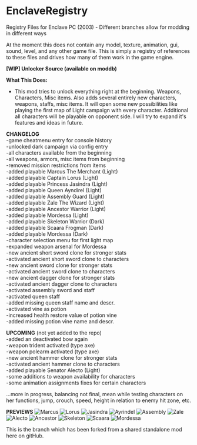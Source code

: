 # EnclaveRegistry
Registry Files for Enclave PC (2003) - Different branches allow for modding in different ways

At the moment this does not contain any model, texture, animation, gui, sound, level, and any other game file. 
This is simply a registry of references to these files and drives how many of them work in the game engine. 


**[WIP] Unlocker Source (available on moddb)**

**What This Does:**
- This mod tries to unlock everything right at the beginning. Weapons, Characters, Misc items. Also adds several entirely new characters, weapons, staffs, misc items.
It will open some new possibilities like playing the first map of Light campaign with every character. Additional all characters will be playable on opponent side.
I will try to expand it's features and ideas in future.

**CHANGELOG**<br/>
-game cheatmenu entry for console history<br/>
-unlocked dark campaign via config entry<br/>
-all characters available from the beginning<br/>
-all weapons, armors, misc items from beginning<br/>
-removed mission restrictions from items<br/>
-added playable Marcus The Merchant (Light)<br/>
-added playable Captain Lorus (Light)<br/>
-added playable Princess Jasindra (Light)<br/>
-added playable Queen Ayndirel (Light)<br/>
-added playable Assembly Guard (Light)<br/>
-added playable Zale The Wizard (Light)<br/>
-added playable Ancestor Warrior (Light)<br/>
-added playable Mordessa (Light)<br/>
-added playable Skeleton Warrior (Dark)<br/>
-added playable Scaara Frogman (Dark)<br/>
-added playable Mordessa (Dark)<br/>
-character selection menu for first light map<br/>
-expanded weapon arsenal for Mordessa<br/>
-new ancient short sword clone for stronger stats<br/>
-activated ancient short sword clone to characters<br/>
-new ancient sword clone for stronger stats<br/>
-activated ancient sword clone to characters<br/>
-new ancient dagger clone for stronger stats<br/>
-activated ancient dagger clone to characters<br/>
-activated assembly sword and staff<br/>
-activated queen staff<br/>
-added missing queen staff name and descr.<br/>
-activated vine as potion<br/>
-increased health restore value of potion vine <br/>
-added missing potion vine name and descr.<br/>

**UPCOMING** (not yet added to the repo)<br/>
-added an deactivated bow again<br/>
-weapon trident activated (type axe)<br/>
-weapon polearm activated (type axe)<br/>
-new ancient hammer clone for stronger stats<br/>
-activated ancient hammer clone to characters<br/>
-added playable Senator Alecto (Light)<br/>
-some additions to weapon availability for characters<br/>
-some animation assignments fixes for certain characters<br/>

...more in progress, balancing not final, mean while testing characters on her functions, jump, crouch, speed, height in relation to enemy hit zone, etc.

**PREVIEWS**
![Marcus](https://github.com/user-attachments/assets/cf2d6edf-9287-4f61-9399-08b057f96027)
![Lorus](https://github.com/user-attachments/assets/b5026fd9-f03b-4d84-ac5f-33a4d9e6c981)
![Jasindra](https://github.com/user-attachments/assets/0a492925-7d6d-4558-930d-cd0d9c3ad486)
![Ayrindel](https://github.com/user-attachments/assets/be90bab9-fb93-4caf-ba46-0ee578fe3b34)
![Assembly](https://github.com/user-attachments/assets/c171a545-6847-4e1f-ae0b-ffa7f6f0f93d)
![Zale](https://github.com/user-attachments/assets/205fab04-88da-45a7-a5af-91ae41b24991)
![Alecto](https://github.com/user-attachments/assets/e3f70cc0-a8de-428a-8882-1a2676da1ded)
![Ancestor](https://github.com/user-attachments/assets/b8698db3-7c74-435b-b547-1870d953edea)
![Skeleton](https://github.com/user-attachments/assets/b767b617-baa3-4b28-9f67-9006b89ea276)
![Scaara](https://github.com/user-attachments/assets/8b578745-3b7a-42f3-ace4-fafeab37503d)
![Mordessa](https://github.com/user-attachments/assets/f6420907-cbc2-403d-b338-a6a21b115f58)

This is the branch which has been forked from a shared standalone mod here on gitHub.
